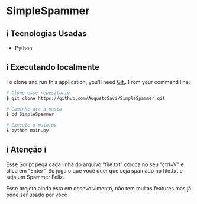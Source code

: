 # SimpleSpammer
    
## :information_source:  Tecnologias Usadas

* Python

## :information_source: Executando localmente
To clone and run this application, you'll need [Git](https://git-scm.com),. From your command line:

```bash
# Clone esse repositorio
$ git clone https://github.com/AugustoSavi/SimpleSpammer.git

# Caminhe ate a pasta 
$ cd SimpleSpammer

# Execute o main.py
$ python main.py
```
## :information_source: Atenção :information_source:

Esse Script pega cada linha do arquivo "file.txt" coloca no seu "ctrl+V" e clica em "Enter",
Só joga o que você quer que seja spamado no file.txt e seja um Spammer Feliz.

Esse projeto ainda esta em desevolvimento, não tem muitas features mas já pode ser usado por você
